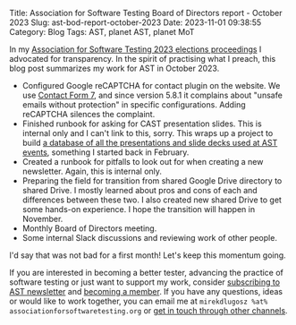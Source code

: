 Title: Association for Software Testing Board of Directors report - October 2023
Slug: ast-bod-report-october-2023
Date: 2023-11-01 09:38:55
Category: Blog
Tags: AST, planet AST, planet MoT


In my [Association for Software Testing 2023 elections proceedings](https://associationforsoftwaretesting.org/about-the-ast-a-professional-body-for-testers/board-of-directors/election-proceedings/2023-election/2023-election-mirek-dlugosz/) I advocated for transparency. In the spirit of practising what I preach, this blog post summarizes my work for AST in October 2023.

* Configured Google reCAPTCHA for contact plugin on the website. We use [Contact Form 7](https://contactform7.com/), and since version 5.8.1 it complains about "unsafe emails without protection" in specific configurations. Adding reCAPTCHA silences the complaint.
* Finished runbook for asking for CAST presentation slides. This is internal only and I can't link to this, sorry. This wraps up a project to build [a database of all the presentations and slide decks used at AST events](https://github.com/associationforsoftwaretesting/presentations), something I started back in February.
* Created a runbook for pitfalls to look out for when creating a new newsletter. Again, this is internal only.
* Preparing the field for transition from shared Google Drive directory to shared Drive. I mostly learned about pros and cons of each and differences between these two. I also created new shared Drive to get some hands-on experience. I hope the transition will happen in November.
* Monthly Board of Directors meeting.
* Some internal Slack discussions and reviewing work of other people.

I'd say that was not bad for a first month! Let's keep this momentum going.

If you are interested in becoming a better tester, advancing the practice of software testing or just want to support my work, consider [subscribing to AST newsletter](http://eepurl.com/tCFsn) and [becoming a member](https://associationforsoftwaretesting.org/about-the-ast-a-professional-body-for-testers/membership/become-a-member-of-the-the-association-for-software-testing/). If you have any questions, ideas or would like to work together, you can email me at `mirekdlugosz %at% associationforsoftwaretesting.org` or [get in touch through other channels]({filename}../pages/contact.md).
